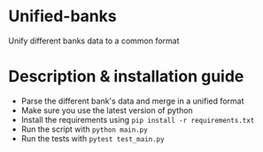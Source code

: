 # Unified-banks
Unify different banks data to a common format

# Description & installation guide

 - Parse the different bank's data and merge in a unified format
 - Make sure you use the latest version of python
 - Install the requirements using `pip install -r requirements.txt`
 - Run the script with `python main.py`
 - Run the tests with `pytest test_main.py`